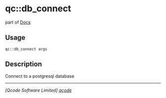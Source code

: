 qc::db_connect
==============

part of [Docs](.)

Usage
-----
`qc::db_connect args`

Description
-----------
Connect to a postgresql database

----------------------------------
*[Qcode Software Limited] [qcode]*

[qcode]: www.qcode.co.uk "Qcode Software"